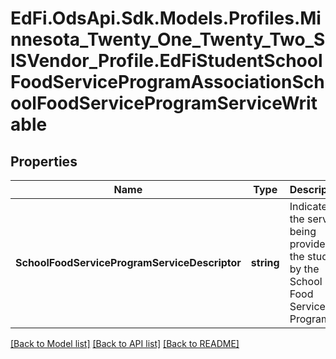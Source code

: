 # EdFi.OdsApi.Sdk.Models.Profiles.Minnesota_Twenty_One_Twenty_Two_SISVendor_Profile.EdFiStudentSchoolFoodServiceProgramAssociationSchoolFoodServiceProgramServiceWritable
## Properties

Name | Type | Description | Notes
------------ | ------------- | ------------- | -------------
**SchoolFoodServiceProgramServiceDescriptor** | **string** | Indicates the service being provided to the student by the School Food Service Program. | 

[[Back to Model list]](../README.md#documentation-for-models) [[Back to API list]](../README.md#documentation-for-api-endpoints) [[Back to README]](../README.md)

